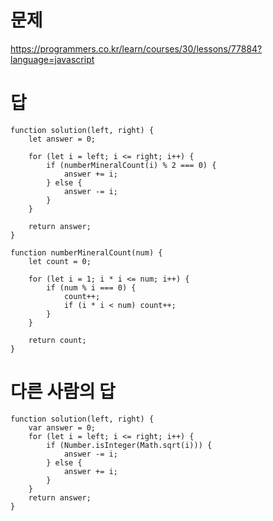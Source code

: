 # 문제
https://programmers.co.kr/learn/courses/30/lessons/77884?language=javascript

# 답
    function solution(left, right) {
        let answer = 0;

        for (let i = left; i <= right; i++) {
            if (numberMineralCount(i) % 2 === 0) {
                answer += i;
            } else {
                answer -= i;
            }
        }

        return answer;
    }

    function numberMineralCount(num) {
        let count = 0;

        for (let i = 1; i * i <= num; i++) {
            if (num % i === 0) {
                count++;
                if (i * i < num) count++;
            }
        }

        return count;
    }

# 다른 사람의 답
    function solution(left, right) {
        var answer = 0;
        for (let i = left; i <= right; i++) {
            if (Number.isInteger(Math.sqrt(i))) {
                answer -= i;
            } else {
                answer += i;
            }
        }
        return answer;
    }